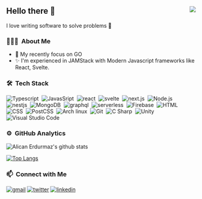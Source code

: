 ## Hello there 👋 <img align="right" src="https://komarev.com/ghpvc/?username=alcianerdurmaz&color=51c2d5">
I love writing software to solve problems 🥰
### 👨🏼‍💻‍ &nbsp;About Me
- 🌱&nbsp;My recently focus on GO
- ✨&nbsp;I'm experienced in JAMStack with Modern Javascript frameworks like React, Svelte.



### 🛠 &nbsp;Tech Stack
![Typescript](https://img.shields.io/badge/-TypeScript-141a20?style=flat&logo=Typescript&logoColor=3178C6)&nbsp;
![JavasSript](https://img.shields.io/badge/-JavaScript-141a20?style=flat&logo=Javascript&logoColor=FCDC00)&nbsp;
![react](https://img.shields.io/badge/-React-141a20?style=flat&logo=react&logoColor=61DAFB)&nbsp;
![svelte](https://img.shields.io/badge/-Svelte-141a20?style=flat&logo=svelte&logoColor=FF3E00)&nbsp;
![next.js](https://img.shields.io/badge/-Next.js-141a20?style=flat&logo=next.js&logoColor=ffffff)&nbsp;
![Node.js](https://img.shields.io/badge/-Node.js-141a20?style=flat&logo=Node.js&logoColor=75AC63)&nbsp;
![nestjs](https://img.shields.io/badge/-NestJs-141a20?style=flat&logo=nestjs&logoColor=E0234E)&nbsp;
![MongoDB](https://img.shields.io/badge/-MongoDB-141a20?style=flat&logo=Mongodb&logoColor=75AC63)&nbsp;
![graphql](https://img.shields.io/badge/-GraphQL-141a20?style=flat&logo=graphql&logoColor=E00097)&nbsp;
![serverless](https://img.shields.io/badge/-serverless-141a20?style=flat&logo=serverless&logoColor=FD5750)&nbsp;
![Firebase](https://img.shields.io/badge/-Firebase-141a20?style=flat&logo=Firebase&logoColor=FCDC00)&nbsp;
![HTML](https://img.shields.io/badge/-HTML-141a20?style=flat&logo=HTML5)&nbsp;
![CSS](https://img.shields.io/badge/-CSS-141a20?style=flat&logo=CSS3&logoColor=1572B6)&nbsp;
![PostCSS](https://img.shields.io/badge/-PostCSS-141a20?style=flat&logo=PostCSS&logoColor=1572B6)&nbsp;
![Arch linux](https://img.shields.io/badge/-Arch_Linux-141a20?style=flat&logo=arch-linux)&nbsp;
![Git](https://img.shields.io/badge/-Git-141a20?style=flat&logo=git)&nbsp;
![C Sharp](https://img.shields.io/badge/-C%20Sharp-141a20?style=flat&logo=c-sharp&logoColor=370091)&nbsp;
![Unity](https://img.shields.io/badge/-Unity-141a20?style=flat&logo=Unity&logoColor=ffffff)&nbsp;
![Visual Studio Code](https://img.shields.io/badge/-Visual%20Studio%20Code-141a20?style=flat&logo=visual-studio-code&logoColor=007ACC)&nbsp;


### ⚙️ &nbsp;GitHub Analytics
![Alican Erdurmaz's github stats](https://github-readme-stats.vercel.app/api?username=alicanerdurmaz&count_private=true&theme=radical&show_icons=true&include_all_commits=true)&nbsp; 

[![Top Langs](https://github-readme-stats.vercel.app/api/top-langs/?username=alicanerdurmaz&layout=compact&theme=radical&count_private=true&langs_count=8&hide=objective-c,shaderlab,css,html)](https://github.com/alicanerdurmaz/github-readme-stats)


### 📫 &nbsp;Connect with Me
[![gmail](https://img.shields.io/badge/-alicanerdurmaz@gmail.com-D14836?style=flat&logo=Gmail&logoColor=white)](mailto:alicanerdurmaz@gmail.com)
[![twitter](https://img.shields.io/badge/-alicanerdurmazz-1DA1F2?style=flat&logo=twitter&logoColor=white)](https://twitter.com/alicanerdurmazz)
[![linkedin](https://img.shields.io/badge/-alicanerdurmaz-0A66C2?style=flat&logo=linkedin&logoColor=white)](https://www.linkedin.com/in/alicanerdurmaz/)


